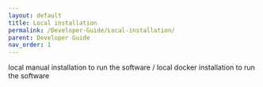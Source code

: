 ```yaml
---
layout: default
title: Local installation
permalink: /Developer-Guide/Local-installation/
parent: Developer Guide
nav_order: 1
---
```



local manual installation to run the software / local docker installation to run the software
<!--

### Prerequisites

The first thing that we got to do is clone the repository that contains the software
[`Linux-Auto-Customizer`](https://github.com/AleixMT/Linux-Auto-Customizer). This
software consists in a set of scripts to automatically install dependencies, libraries and programs to a Linux
Environment. It can be used in many distros, but in this guide we suppose that our environment is Ubuntu Linux. It
may be the same or similar instructions in related distros.

We can clone the repository anywhere, for example in our HOME folder:

```bash
cd $HOME
git clone https://github.com/AleixMT/Linux-Auto-Customizer
cd Linux-Auto-Customizer
bash src/core/install.sh -v -o customizer
```

The previous commands will install the software, so it can be accessed using the link `customizer-install` and
`customizer-uninstall` software if everything is okay.

#### Resolving dependencies

In the repository execute the next orders:
```bash
sudo customizer-install -v -o psql
bash cutomizer-install -v -o jdk pgadmin postman ideau  # ideac 
```

This will install:
* **JDK8:** Java development kit. Contains the interpreter for the Java programming language `java` and the tool to
  manipulate the certificates used in the java VM `keytool`
* **psql:** PostGreSQL, SQL DataBase engine
* **IntelliJ IDEA Community / IntelliJ IDEA Ultimate:** IDE with a high customization via plugins to work with Java.
  The  ultimate edition needs a license; The community version, which is commented out, has also all the required
  features to work with the project.
* **pgadmin:** Graphical viewer of the PostGreSQL DataBase using a web browser.
* **postman:** UI used to manage API calls and requests. Useful for testing and for keeping record of interesting API
  calls. Has cloud synchronization, environments variables, workflows, etc.

This will set up the software with some new soft links and aliases, which will be populated in your environment by
writing to the `.bashrc` of your HOME folder.

<p align="right">(<a href="#readme-top">back to top</a>)</p>


### Installation

#### Setting up database connection
Log in as the `postgres` user:
```bash
sudo su - postgres
```

Then create the user that the installation will use:
```bash
createuser --interactive --pwprompt
```
Notice that there are other ways of doing this. You can also do it directly by submitting orders to the database from
this user, but in this case it is easier if you have this binary wrapper. It will ask for a password, consider this the
database password.

Then we need to create the database for our software:
```bash
createdb eChempad
```

##### Connect to the database manually using terminal
``` 
psql -d eChempad -h localhost -p 5432 -U amarine
```
-->